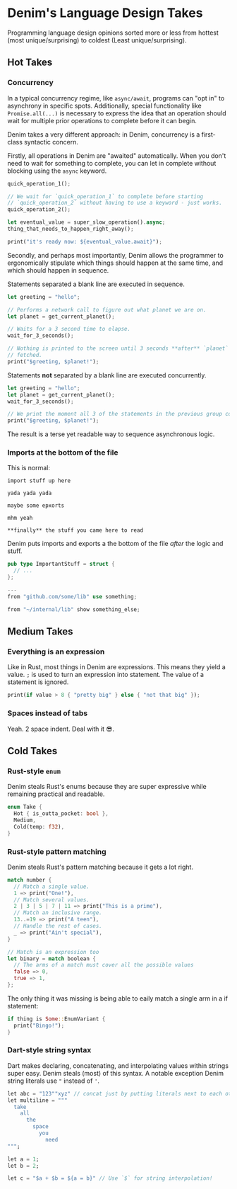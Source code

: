 # Denim's Language Design Takes

Programming language design opinions sorted more or less from hottest (most
unique/surprising) to coldest (Least unique/surprising).

## Hot Takes

### Concurrency

In a typical concurrency regime, like `async/await`, programs can "opt in" to
asynchrony in specific spots. Additionally, special functionality like
`Promise.all(...)` is necessary to express the idea that an operation should
wait for multiple prior operations to complete before it can begin.

Denim takes a very different approach: in Denim, concurrency is a first-class
syntactic concern.

Firstly, all operations in Denim are "awaited" automatically. When you don't
need to wait for something to complete, you can let in complete without blocking
using the `async` keyword.

```rust
quick_operation_1();

// We wait for `quick_operation_1` to complete before starting
// `quick_operation_2` without having to use a keyword - just works.
quick_operation_2();

let eventual_value = super_slow_operation().async;
thing_that_needs_to_happen_right_away();

print("it's ready now: ${eventual_value.await}");
```

Secondly, and perhaps most importantly, Denim allows the programmer to
ergonomically stipulate which things should happen at the same time, and which
should happen in sequence.

Statements separated a blank line are executed in sequence.

```rust
let greeting = "hello";

// Performs a network call to figure out what planet we are on.
let planet = get_current_planet();

// Waits for a 3 second time to elapse.
wait_for_3_seconds();

// Nothing is printed to the screen until 3 seconds **after** `planet` is
// fetched.
print("$greeting, $planet!");
```

Statements **not** separated by a blank line are executed concurrently.

```rust
let greeting = "hello";
let planet = get_current_planet();
wait_for_3_seconds();

// We print the moment all 3 of the statements in the previous group complete.
print("$greeting, $planet!");
```

The result is a terse yet readable way to sequence asynchronous logic.

### Imports at the bottom of the file

This is normal:

```
import stuff up here

yada yada yada

maybe some epxorts

mhm yeah

**finally** the stuff you came here to read
```

Denim puts imports and exports a the bottom of the file _after_ the logic and
stuff.

```rust
pub type ImportantStuff = struct {
  // ...
};

---
from "github.com/some/lib" use something;

from "~/internal/lib" show something_else;

```

## Medium Takes

### Everything is an expression

Like in Rust, most things in Denim are expressions. This means they yield a
value. `;` is used to turn an expression into statement. The value of a
statement is ignored.

```rust
print(if value > 8 { "pretty big" } else { "not that big" });
```

### Spaces instead of tabs

Yeah. 2 space indent. Deal with it 😎.

## Cold Takes

### Rust-style `enum`

Denim steals Rust's enums because they are super expressive while remaining
practical and readable.

```rust
enum Take {
  Hot { is_outta_pocket: bool },
  Medium,
  Cold(temp: f32),
}
```

### Rust-style pattern matching

Denim steals Rust's pattern matching because it gets a lot right.

```rust
match number {
  // Match a single value.
  1 => print("One!"),
  // Match several values.
  2 | 3 | 5 | 7 | 11 => print("This is a prime"),
  // Match an inclusive range.
  13..=19 => print("A teen"),
  // Handle the rest of cases.
  _ => print("Ain't special"),
}

// Match is an expression too
let binary = match boolean {
  // The arms of a match must cover all the possible values
  false => 0,
  true => 1,
};
```

The only thing it was missing is being able to eaily match a single arm in a if
statement:

```rust
if thing is Some::EnumVariant {
  print("Bingo!");
}
```

### Dart-style string syntax

Dart makes declaring, concatenating, and interpolating values within strings
super easy. Denim steals (most) of this syntax. A notable exception Denim string
literals use `"` instead of `'`.

```dart
let abc = "123""xyz" // concat just by putting literals next to each other.
let multiline = """
  take
    all
      the
        space
          you
            need
""";

let a = 1;
let b = 2;

let c = "$a + $b = ${a = b}" // Use `$` for string interpolation!
```
